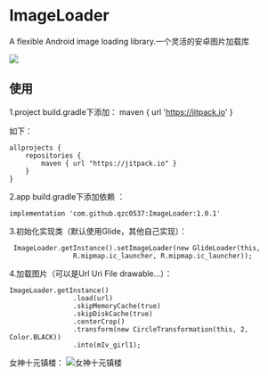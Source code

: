 # ImageLoader
A flexible Android image loading library.一个灵活的安卓图片加载库

[![](https://jitpack.io/v/qzc0537/ImageLoader.svg)](https://jitpack.io/#qzc0537/ImageLoader)

使用
--
1.project build.gradle下添加：
maven { url 'https://jitpack.io' }

如下：

```
allprojects {
    repositories {
        maven { url "https://jitpack.io" }
    }
}
```

2.app build.gradle下添加依赖 ：

```
implementation 'com.github.qzc0537:ImageLoader:1.0.1'
```
3.初始化实现类（默认使用Glide，其他自己实现）：
```
 ImageLoader.getInstance().setImageLoader(new GlideLoader(this,
                R.mipmap.ic_launcher, R.mipmap.ic_launcher));
```
4.加载图片（可以是Url Uri File drawable...）：

```
ImageLoader.getInstance()
                .load(url)
                .skipMemoryCache(true)
                .skipDiskCache(true)
                .centerCrop()
                .transform(new CircleTransformation(this, 2, Color.BLACK))
                .into(mIv_girl1);
```
女神十元镇楼：
![女神十元镇楼](https://timgsa.baidu.com/timg?image&quality=80&size=b9999_10000&sec=1532414059726&di=9c3a669a6a1c8b86d484e546f378229b&imgtype=0&src=http://i2.hdslb.com/bfs/face/cffbc3f149b1a2b02d5969f2b1f8ab4cf9cd00b8.jpg)

